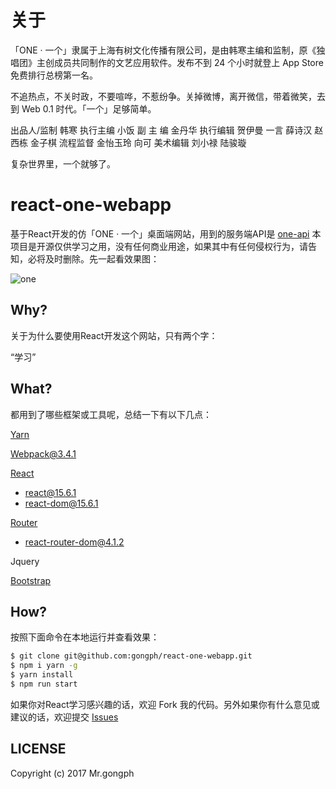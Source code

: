 # 关于 
「ONE · 一个」隶属于上海有树文化传播有限公司，是由韩寒主编和监制，原《独唱团》主创成员共同制作的文艺应用软件。发布不到 24 个小时就登上 App Store 免费排行总榜第一名。

不追热点，不关时政，不要喧哗，不惹纷争。关掉微博，离开微信，带着微笑，去到 Web 0.1 时代。「一个」足够简单。


出品人/监制  韩寒
   执行主编  小饭
 副  主  编  金丹华
   执行编辑  贺伊曼 一言 薛诗汉 赵西栋 金子棋
   流程监督  金怡玉玲 向可
   美术编辑  刘小禄 陆骏璇
 

复杂世界里，一个就够了。


# react-one-webapp
基于React开发的仿「ONE · 一个」桌面端网站，用到的服务端API是 [one-api](https://github.com/gongph/one-api) 本项目是开源仅供学习之用，没有任何商业用途，如果其中有任何侵权行为，请告知，必将及时删除。先一起看效果图：

![one](./assets/img/one.gif)

## Why?
关于为什么要使用React开发这个网站，只有两个字：

“学习”

## What?
都用到了哪些框架或工具呢，总结一下有以下几点：

[Yarn](https://yarn.bootcss.com/)

[Webpack@3.4.1](https://webpack.bootcss.com/)

[React](https://react.bootcss.com/react/docs/hello-world.html)

- react@15.6.1
- react-dom@15.6.1

[Router](https://reacttraining.com/react-router/web/guides/philosophy)

- react-router-dom@4.1.2

Jquery

[Bootstrap](http://www.bootcss.com/)

## How?
按照下面命令在本地运行并查看效果：

```bash
$ git clone git@github.com:gongph/react-one-webapp.git 
$ npm i yarn -g 
$ yarn install
$ npm run start
```

如果你对React学习感兴趣的话，欢迎 Fork 我的代码。另外如果你有什么意见或建议的话，欢迎提交 [Issues](https://github.com/gongph/react-one-webapp/issues)

## LICENSE
Copyright (c) 2017 Mr.gongph


